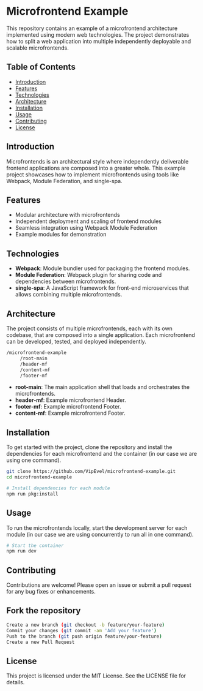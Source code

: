 # Microfrontend Example

This repository contains an example of a microfrontend architecture implemented using modern web technologies. The project demonstrates how to split a web application into multiple independently deployable and scalable microfrontends.

## Table of Contents

- [Introduction](#introduction)
- [Features](#features)
- [Technologies](#technologies)
- [Architecture](#architecture)
- [Installation](#installation)
- [Usage](#usage)
- [Contributing](#contributing)
- [License](#license)

## Introduction

Microfrontends is an architectural style where independently deliverable frontend applications are composed into a greater whole. This example project showcases how to implement microfrontends using tools like Webpack, Module Federation, and single-spa.

## Features

- Modular architecture with microfrontends
- Independent deployment and scaling of frontend modules
- Seamless integration using Webpack Module Federation
- Example modules for demonstration

## Technologies

- **Webpack**: Module bundler used for packaging the frontend modules.
- **Module Federation**: Webpack plugin for sharing code and dependencies between microfrontends.
- **single-spa**: A JavaScript framework for front-end microservices that allows combining multiple microfrontends.

## Architecture

The project consists of multiple microfrontends, each with its own codebase, that are composed into a single application. Each microfrontend can be developed, tested, and deployed independently.

```bash
/microfrontend-example
     /root-main
     /header-mf
     /content-mf
     /footer-mf
```


- **root-main**: The main application shell that loads and orchestrates the microfrontends.
- **header-mf**: Example microfrontend Header.
- **footer-mf**: Example microfrontend Footer.
- **content-mf**: Example microfrontend Footer.

## Installation

To get started with the project, clone the repository and install the dependencies for each microfrontend and the container (in our case we are using one command).

```bash
git clone https://github.com/VipEvel/microfrontend-example.git
cd microfrontend-example

# Install dependencies for each module
npm run pkg:install
```

## Usage

To run the microfrontends locally, start the development server for each module (in our case we are using concurrently to run all in one command).

```bash
# Start the container
npm run dev
```

## Contributing

Contributions are welcome! Please open an issue or submit a pull request for any bug fixes or enhancements.

## Fork the repository
```bash
Create a new branch (git checkout -b feature/your-feature)
Commit your changes (git commit -am 'Add your feature')
Push to the branch (git push origin feature/your-feature)
Create a new Pull Request
```

## License

This project is licensed under the MIT License. See the LICENSE file for details.

